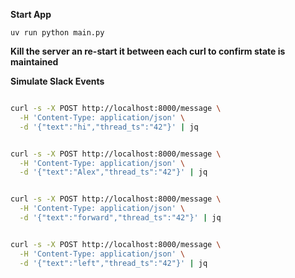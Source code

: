 
**Start App**
```
uv run python main.py
```

__Kill the server an re-start it between each curl to confirm state is maintained__


**Simulate Slack Events**

```bash 

curl -s -X POST http://localhost:8000/message \
  -H 'Content-Type: application/json' \
  -d '{"text":"hi","thread_ts":"42"}' | jq


curl -s -X POST http://localhost:8000/message \
  -H 'Content-Type: application/json' \
  -d '{"text":"Alex","thread_ts":"42"}' | jq


curl -s -X POST http://localhost:8000/message \
  -H 'Content-Type: application/json' \
  -d '{"text":"forward","thread_ts":"42"}' | jq


curl -s -X POST http://localhost:8000/message \
  -H 'Content-Type: application/json' \
  -d '{"text":"left","thread_ts":"42"}' | jq


```
